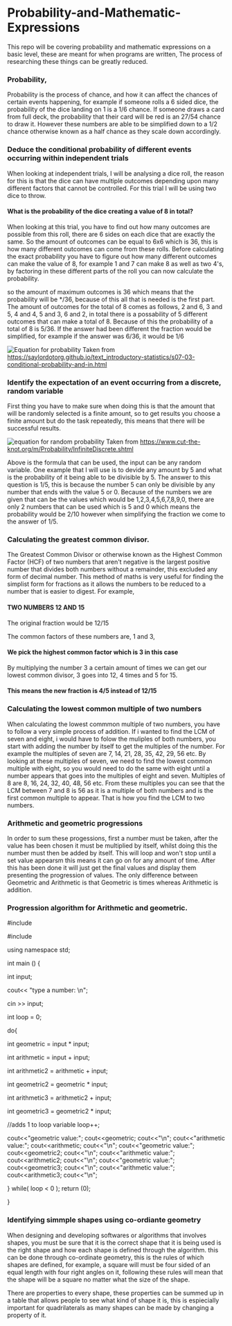 # Probability-and-Mathematic-Expressions


This repo will be covering probability and mathematic expressions on a basic level, these are meant for when programs are written, The process of researching these things can be greatly reduced.


### Probability,

Probability is the process of chance, and how it can affect the chances of certain events happening, for example if someone rolls a 6 sided dice, the probability of the dice landing on 1 is a 1/6 chance. If someone draws a card from full deck, the probability that their card will be red is an 27/54 chance to draw it. However these numbers are able to be simplified down to a 1/2 chance otherwise known as a half chance as they scale down accordingly.

### Deduce the conditional probability of different events occurring within independent trials

When looking at independent trials, I will be analysing a dice roll, the reason for this is that the dice can have multiple outcomes depending upon many different factors that cannot be controlled. For this trial I will be using two dice to throw.

#### What is the probability of the dice creating a value of 8 in total?

When looking at this trial, you have to find out how many outcomes are possible from this roll, there are 6 sides on each dice that are exactly the same. So the amount of outcomes can be equal to 6x6 which is 36, this is how many different outcomes can come from these rolls. Before calculating the exact probability you have to figure out how many different outcomes can make the value of 8, for example 1 and 7 can make 8 as well as two 4's, by factoring in these different parts of the roll you can now calculate the probability. 

so the amount of maximum outcomes is 36 which means that the probability will be */36, because of this all that is needed is the first part. The amount of outcomes for the total of 8 comes as follows, 2 and 6, 3 and 5, 4 and 4, 5 and 3, 6 and 2, in total there is a possability of 5 different outcomes that can make a total of 8. Because of this the probability of a total of 8 is 5/36. If the answer had been different the fraction would be simplified, for example if the answer was 6/36, it would be 1/6

![Equation for probability](https://github.com/LukeShead/Maths/blob/master/Probability%20equation.JPG) Taken from https://saylordotorg.github.io/text_introductory-statistics/s07-03-conditional-probability-and-in.html


### Identify the expectation of an event occurring from a discrete, random variable

First thing you have to make sure when doing this is that the amount that will be randomly selected is a finite amount, so to get results you choose a finite amount but do the task repeatedly, this means that there will be successful results.

![equation for random probability](https://github.com/LukeShead/Maths/blob/master/Random%20Inifite%20probability.JPG) Taken from https://www.cut-the-knot.org/m/Probability/InfiniteDiscrete.shtml

Above is the formula that can be used, the input can be any random variable. One example that I will use is to devide any amount by 5 and what is the probability of it being able to be divisible by 5. The answer to this question is 1/5, this is because the number 5 can only be divisible by any number that ends with the value 5 or 0. Because of the numbers we are given that can be the values which would be 1,2,3,4,5,6,7,8,9,0, there are only 2 numbers that can be used which is 5 and 0 which means the probability would be 2/10 however when simplifying the fraction we come to the answer of 1/5.

### Calculating the greatest common divisor.

The Greatest Common Divisor or otherwise known as the Highest Common Factor (HCF) of two numbers that aren't negative is the largest positive number that divides both numbers without a remainder, this excluded any form of decimal number. This method of maths is very useful for finding the simplist form for fractions as it allows the numbers to be reduced to a number that is easier to digest. For example, 

#### TWO NUMBERS 12 AND 15

The original fraction would be 12/15

The common factors of these numbers are,
1 and 3,
#### We pick the highest common factor which is 3 in this case

By multiplying the number 3 a certain amount of times we can get our lowest common divisor, 3 goes into 12, 4 times and 5 for 15. 
#### This means the new fraction is 4/5 instead of 12/15


### Calculating the lowest common multiple of two numbers

When calculating the lowest commmon multiple of two numbers, you have to follow a very simple process of addition. If i wanted to find the LCM of seven and eight, i would have to folow the muliples of both numbers, you start with adding the number by itself to get the multiples of the number. For example the multiples of seven are 7, 14, 21, 28, 35, 42, 29, 56 etc. By looking at these multiples of seven, we need to find the lowest common multiple with eight, so you would need to do the same with eight until a number appears that goes into the multiples of eight and seven. Multiples of 8 are 8, 16, 24, 32, 40, 48, 56 etc. From these multiples you can see that the LCM between 7 and 8 is 56 as it is a multiple of both numbers and is the first common multiple to appear. That is how you find the LCM to two numbers.

### Arithmetic and geometric progressions

In order to sum these progessions, first a number must be taken, after the value has been chosen it must be multiplied by itself, whilst doing this the number must then be added by itself. This will loop and won't stop until a set value appearsm this means it can go on for any amount of time. After this has been done it will just get the final values and display them presenting the progression of values. The only difference between Geometric and Arithmetic is that Geometric is times whereas Arithmetic is addition.

### Progression algorithm for Arithmetic and geometric.

#include <iostream>

#include <cstdlib>

using namespace std;

int main () {

int input;

cout<< "type a number: \n";

cin >> input; 

int loop = 0;


do{

 

int geometric = input * input;

int arithmetic = input + input;

int arithmetic2 = arithmetic + input;

int geometric2 = geometric * input;

int arithmetic3 = arithmetic2 + input;

int geometric3 = geometric2 * input;

//adds 1 to loop variable
loop++;

  cout<<"geometric value:";
  cout<<geometric;
  cout<<"\n";
  cout<<"arithmetic value:";
  cout<<arithmetic;
  cout<<"\n";
  cout<<"geometric value:";
  cout<<geometric2;
  cout<<"\n";
  cout<<"arithmetic value:";
  cout<<arithmetic2;
  cout<<"\n";
  cout<<"geometric value:";
  cout<<geometric3;
  cout<<"\n";
  cout<<"arithmetic value:";
  cout<<arithmetic3;
  cout<<"\n";
  
  
  
  
} while( loop < 0 );
return (0);

 
}

### Identifying simmple shapes using co-ordiante geometry

When designing and developing softwares or algorithms that involves shapes, you must be sure that it is the correct shape that it is being used is the right shape and how each shape is defined through the algorithm. this can be done through co-ordinate geometry, this is the rules of which shapes are defined, for example, a square will must be four sided of an equal length with four right angles on it, following these rules will mean that the shape will be a square no matter what the size of the shape. 

There are properties to every shape, these properties can be summed up in a table that allows people to see what kind of shape it is, this is espiecially important for quadrilaterals as many shapes can be made by changing a property of it. 

